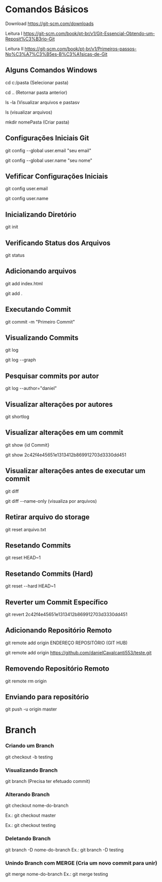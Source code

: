 # Comandos Básicos

Download https://git-scm.com/downloads

Leitura I https://git-scm.com/book/pt-br/v1/Git-Essencial-Obtendo-um-Reposit%C3%B3rio-Git

Leitura II https://git-scm.com/book/pt-br/v1/Primeiros-passos-No%C3%A7%C3%B5es-B%C3%A1sicas-de-Git

## Alguns Comandos Windows
cd c:/pasta (Selecionar pasta)

cd .. (Retornar pasta anterior)

ls -la  (Visualizar arquivos e pastasv

ls (visualizar arquivos)

mkdir nomePasta (Criar pasta)


## Configurações Iniciais Git

git config --global user.email "seu email"

git config --global user.name "seu nome"


## Vefificar Configurações Iniciais

git config user.email

git config user.name


## Inicializando Diretório
git init

## Verificando Status dos Arquivos
git status

## Adicionando arquivos
git add index.html

git add .

## Executando Commit

git commit -m "Primeiro Commit"

## Visualizando Commits

git log

git log --graph

## Pesquisar commits por autor

git log --author="daniel"


## Visualizar alterações por autores

git shortlog

## Visualizar alterações em um commit
git show {id Commit}

git show 2c42f4e45651e1313412b869912703d3330dd451

## Visualizar alterações antes de executar um commit

git diff

git diff --name-only (visualiza por arquivos)

## Retirar arquivo do storage
git reset arquivo.txt

## Resetando Commits
git reset HEAD~1

## Resetando Commits (Hard)
git reset --hard HEAD~1

## Reverter um Commit Específico
git revert 2c42f4e45651e1313412b869912703d3330dd451

## Adicionando Repositório Remoto
git remote add origin ENDEREÇO REPOSITÓRIO (GIT HUB)

git remote add origin https://github.com/danielCavalcanti553/teste.git

## Removendo Repositório Remoto

git remote rm origin

## Enviando para repositório

 git push -u origin master
 
 # Branch
 
 ### Criando um Branch
 git checkout -b testing

 ### Visualizando Branch
 git branch (Precisa ter efetuado commit)
 
 ### Alterando Branch
 git checkout nome-do-branch
 
 Ex.: git checkout master
 
 Ex.: git checkout testing
 
 
 ### Deletando Branch
 git branch -D nome-do-branch
 Ex.: git branch -D testing
 
 
 ### Unindo Branch com MERGE (Cria um novo commit para unir)
 git merge nome-do-branch
 Ex.: git merge testing
 
 
 
 
 
